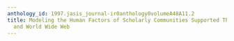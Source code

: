 ```yaml
---
anthology_id: 1997.jasis_journal-ir0anthology0volumeA48A11.2
title: Modeling the Human Factors of Scholarly Communities Supported Through the Internet
  and World Wide Web
---
```

